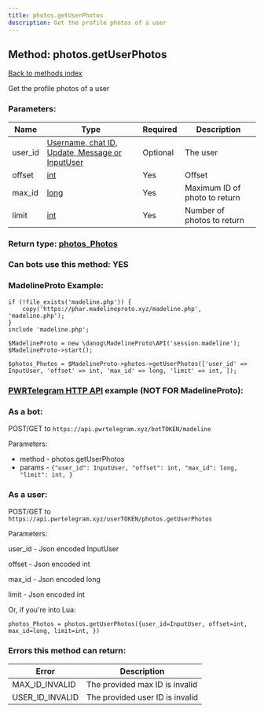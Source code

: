 ```yaml
---
title: photos.getUserPhotos
description: Get the profile photos of a user
---
```

## Method: photos.getUserPhotos  
[Back to methods index](index.md)


Get the profile photos of a user

### Parameters:

| Name     |    Type       | Required | Description |
|----------|---------------|----------|-------------|
|user\_id|[Username, chat ID, Update, Message or InputUser](../types/InputUser.md) | Optional|The user|
|offset|[int](../types/int.md) | Yes|Offset|
|max\_id|[long](../types/long.md) | Yes|Maximum ID of photo to return|
|limit|[int](../types/int.md) | Yes|Number of photos to return|


### Return type: [photos\_Photos](../types/photos_Photos.md)

### Can bots use this method: **YES**


### MadelineProto Example:


```
if (!file_exists('madeline.php')) {
    copy('https://phar.madelineproto.xyz/madeline.php', 'madeline.php');
}
include 'madeline.php';

$MadelineProto = new \danog\MadelineProto\API('session.madeline');
$MadelineProto->start();

$photos_Photos = $MadelineProto->photos->getUserPhotos(['user_id' => InputUser, 'offset' => int, 'max_id' => long, 'limit' => int, ]);
```

### [PWRTelegram HTTP API](https://pwrtelegram.xyz) example (NOT FOR MadelineProto):

### As a bot:

POST/GET to `https://api.pwrtelegram.xyz/botTOKEN/madeline`

Parameters:

* method - photos.getUserPhotos
* params - `{"user_id": InputUser, "offset": int, "max_id": long, "limit": int, }`



### As a user:

POST/GET to `https://api.pwrtelegram.xyz/userTOKEN/photos.getUserPhotos`

Parameters:

user_id - Json encoded InputUser

offset - Json encoded int

max_id - Json encoded long

limit - Json encoded int




Or, if you're into Lua:

```
photos_Photos = photos.getUserPhotos({user_id=InputUser, offset=int, max_id=long, limit=int, })
```

### Errors this method can return:

| Error    | Description   |
|----------|---------------|
|MAX_ID_INVALID|The provided max ID is invalid|
|USER_ID_INVALID|The provided user ID is invalid|


